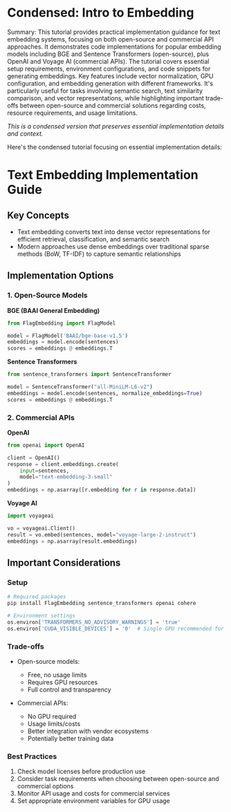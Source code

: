 # Condensed: Intro to Embedding

Summary: This tutorial provides practical implementation guidance for text embedding systems, focusing on both open-source and commercial API approaches. It demonstrates code implementations for popular embedding models including BGE and Sentence Transformers (open-source), plus OpenAI and Voyage AI (commercial APIs). The tutorial covers essential setup requirements, environment configurations, and code snippets for generating embeddings. Key features include vector normalization, GPU configuration, and embedding generation with different frameworks. It's particularly useful for tasks involving semantic search, text similarity comparison, and vector representations, while highlighting important trade-offs between open-source and commercial solutions regarding costs, resource requirements, and usage limitations.

*This is a condensed version that preserves essential implementation details and context.*

Here's the condensed tutorial focusing on essential implementation details:

# Text Embedding Implementation Guide

## Key Concepts
- Text embedding converts text into dense vector representations for efficient retrieval, classification, and semantic search
- Modern approaches use dense embeddings over traditional sparse methods (BoW, TF-IDF) to capture semantic relationships

## Implementation Options

### 1. Open-Source Models

**BGE (BAAI General Embedding)**
```python
from FlagEmbedding import FlagModel

model = FlagModel('BAAI/bge-base-v1.5')
embeddings = model.encode(sentences)
scores = embeddings @ embeddings.T
```

**Sentence Transformers**
```python
from sentence_transformers import SentenceTransformer

model = SentenceTransformer("all-MiniLM-L6-v2")
embeddings = model.encode(sentences, normalize_embeddings=True)
scores = embeddings @ embeddings.T
```

### 2. Commercial APIs

**OpenAI**
```python
from openai import OpenAI

client = OpenAI()
response = client.embeddings.create(
    input=sentences, 
    model="text-embedding-3-small"
)
embeddings = np.asarray([r.embedding for r in response.data])
```

**Voyage AI**
```python
import voyageai

vo = voyageai.Client()
result = vo.embed(sentences, model="voyage-large-2-instruct")
embeddings = np.asarray(result.embeddings)
```

## Important Considerations

### Setup
```python
# Required packages
pip install FlagEmbedding sentence_transformers openai cohere

# Environment settings
os.environ['TRANSFORMERS_NO_ADVISORY_WARNINGS'] = 'true'
os.environ['CUDA_VISIBLE_DEVICES'] = '0'  # Single GPU recommended for small tasks
```

### Trade-offs
- Open-source models:
  - Free, no usage limits
  - Requires GPU resources
  - Full control and transparency

- Commercial APIs:
  - No GPU required
  - Usage limits/costs
  - Better integration with vendor ecosystems
  - Potentially better training data

### Best Practices
1. Check model licenses before production use
2. Consider task requirements when choosing between open-source and commercial options
3. Monitor API usage and costs for commercial services
4. Set appropriate environment variables for GPU usage